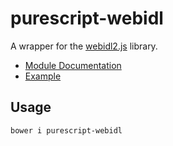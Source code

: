 # purescript-webidl

A wrapper for the [webidl2.js](https://github.com/w3c/webidl2.js) library.

- [Module Documentation](docs/WebIDL.md)
- [Example](test/Main.purs)

## Usage

    bower i purescript-webidl
